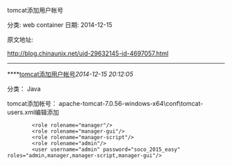 tomcat添加用户帐号

分类: web container
日期: 2014-12-15

原文地址: 

http://blog.chinaunix.net/uid-29632145-id-4697057.html

------

****[tomcat添加用户帐号]()*2014-12-15 20:12:05*

分类： Java

tomcat添加帐号：
apache-tomcat-7.0.56-windows-x64\conf\tomcat-users.xml编辑添加

```
        <role rolename="manager"/> 
        <role rolename="manager-gui"/> 
        <role rolename="manager-script"/> 
        <role rolename="admin"/> 
        <user username="admin" password="soco_2015_easy" roles="admin,manager,manager-script,manager-gui"/>
```

